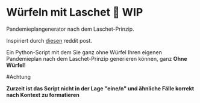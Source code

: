 # Würfeln mit Laschet 🎲 WIP
Pandemieplangenerator nach dem Laschet-Prinzip.

Inspiriert durch [diesen](https://www.reddit.com/r/de/comments/mkt3a8/w%C3%BCrfeln_mit_armin_erstelle_deinen_eigenen/
) reddit post.

Ein Python-Script mit dem Sie ganz ohne Würfel Ihren eigenen Pandemieplan nach dem Laschet-Prinzip generieren können, ganz **Ohne Würfel**!

#Achtung

**Zurzeit ist das Script nicht in der Lage "eine/n" und ähnliche Fälle korrekt nach Kontext zu formatieren** 
